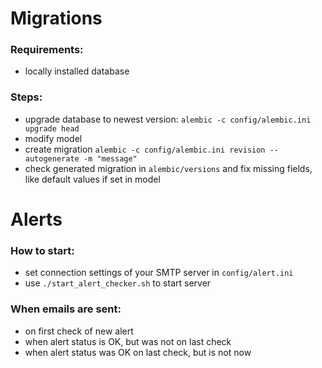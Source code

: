 # Migrations

### Requirements:
* locally installed database

### Steps:
* upgrade database to newest version: `alembic -c config/alembic.ini upgrade head`
* modify model
* create migration `alembic -c config/alembic.ini revision --autogenerate -m "message"`
* check generated migration in `alembic/versions` and fix missing fields, like default values if set in model

# Alerts

### How to start:
* set connection settings of your SMTP server in `config/alert.ini`
* use `./start_alert_checker.sh` to start server

### When emails are sent:
* on first check of new alert
* when alert status is OK, but was not on last check
* when alert status was OK on last check, but is not now
